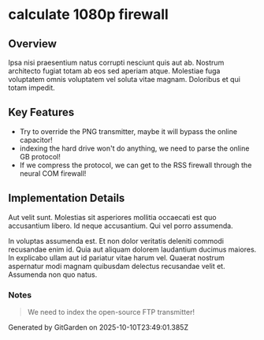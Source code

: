 # calculate 1080p firewall

## Overview
Ipsa nisi praesentium natus corrupti nesciunt quis aut ab. Nostrum architecto fugiat totam ab eos sed aperiam atque. Molestiae fuga voluptatem omnis voluptatem vel soluta vitae magnam. Doloribus et qui totam impedit.

## Key Features
- Try to override the PNG transmitter, maybe it will bypass the online capacitor!
- indexing the hard drive won't do anything, we need to parse the online GB protocol!
- If we compress the protocol, we can get to the RSS firewall through the neural COM firewall!

## Implementation Details
Aut velit sunt. Molestias sit asperiores mollitia occaecati est quo accusantium libero. Id neque accusantium. Qui vel porro assumenda.
 In voluptas assumenda est. Et non dolor veritatis deleniti commodi recusandae enim id. Quia aut aliquam dolorem laudantium ducimus maiores. In explicabo ullam aut id pariatur vitae harum vel. Quaerat nostrum aspernatur modi magnam quibusdam delectus recusandae velit et. Assumenda non quo natus.

### Notes
> We need to index the open-source FTP transmitter!

Generated by GitGarden on 2025-10-10T23:49:01.385Z